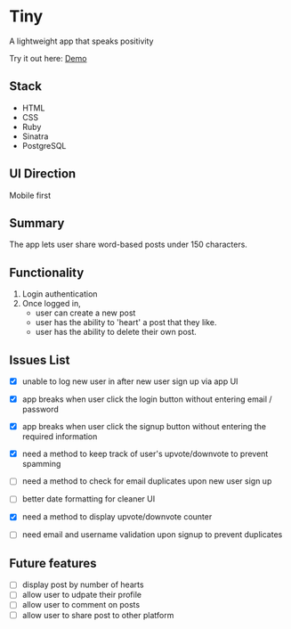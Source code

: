 # Tiny

A lightweight app that speaks positivity

Try it out here: [Demo](https://secure-wildwood-53101.herokuapp.com/)


## Stack
- HTML
- CSS
- Ruby
- Sinatra
- PostgreSQL


## UI Direction
Mobile first


## Summary

The app lets user share word-based posts under 150 characters.


## Functionality

1. Login authentication
2. Once logged in, 
    - user can create a new post
    - user has the ability to 'heart' a post that they like.
    - user has the ability to delete their own post.


## Issues List

- [x] unable to log new user in after new user sign up via app UI 
- [x] app breaks when user click the login button without entering email / password
- [x] app breaks when user click the signup button without entering the required information
- [x] need a method to keep track of user's upvote/downvote to prevent spamming
- [ ] need a method to check for email duplicates upon new user sign up
- [ ] better date formatting for cleaner UI
- [x] need a method to display upvote/downvote counter
- [ ] need email and username validation upon signup to prevent duplicates


## Future features

- [ ] display post by number of hearts
- [ ] allow user to udpate their profile
- [ ] allow user to comment on posts
- [ ] allow user to share post to other platform